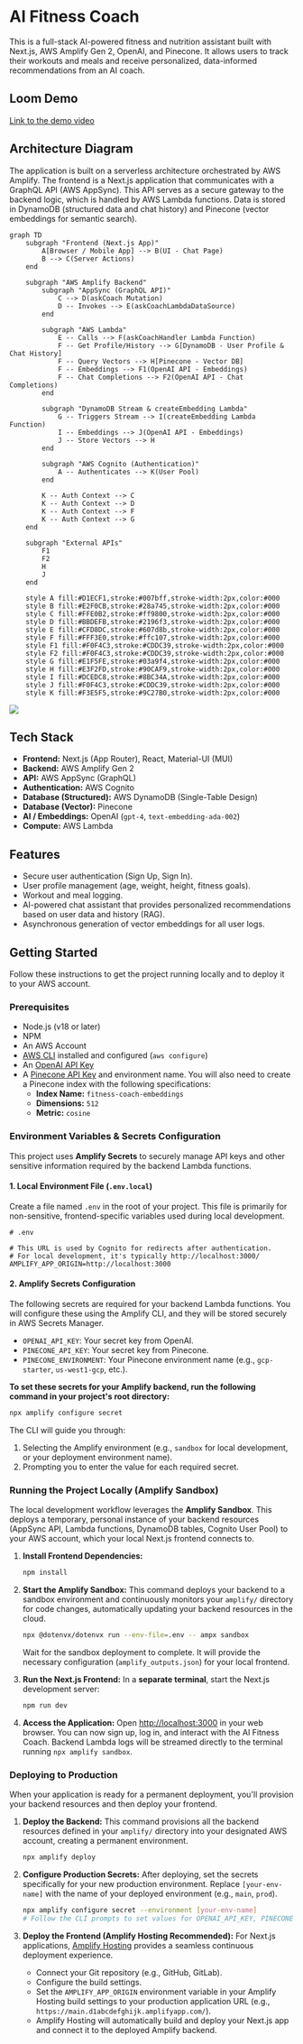 # AI Fitness Coach

This is a full-stack AI-powered fitness and nutrition assistant built with Next.js, AWS Amplify Gen 2, OpenAI, and Pinecone. It allows users to track their workouts and meals and receive personalized, data-informed recommendations from an AI coach.


## Loom Demo

[Link to the demo video](https://www.loom.com/share/0910468ae58b41baa45940b015a75a55)


## Architecture Diagram

The application is built on a serverless architecture orchestrated by AWS Amplify. The frontend is a Next.js application that communicates with a GraphQL API (AWS AppSync). This API serves as a secure gateway to the backend logic, which is handled by AWS Lambda functions. Data is stored in DynamoDB (structured data and chat history) and Pinecone (vector embeddings for semantic search).

```mermaid
graph TD
    subgraph "Frontend (Next.js App)"
        A[Browser / Mobile App] --> B(UI - Chat Page)
        B --> C(Server Actions)
    end

    subgraph "AWS Amplify Backend"
        subgraph "AppSync (GraphQL API)"
            C --> D(askCoach Mutation)
            D -- Invokes --> E(askCoachLambdaDataSource)
        end

        subgraph "AWS Lambda"
            E -- Calls --> F(askCoachHandler Lambda Function)
            F -- Get Profile/History --> G[DynamoDB - User Profile & Chat History]
            F -- Query Vectors --> H[Pinecone - Vector DB]
            F -- Embeddings --> F1(OpenAI API - Embeddings)
            F -- Chat Completions --> F2(OpenAI API - Chat Completions)
        end

        subgraph "DynamoDB Stream & createEmbedding Lambda"
            G -- Triggers Stream --> I(createEmbedding Lambda Function)
            I -- Embeddings --> J(OpenAI API - Embeddings)
            J -- Store Vectors --> H
        end
        
        subgraph "AWS Cognito (Authentication)"
            A -- Authenticates --> K(User Pool)
        end

        K -- Auth Context --> C
        K -- Auth Context --> D
        K -- Auth Context --> F
        K -- Auth Context --> G
    end

    subgraph "External APIs"
        F1
        F2
        H
        J
    end

    style A fill:#D1ECF1,stroke:#007bff,stroke-width:2px,color:#000
    style B fill:#E2F0CB,stroke:#28a745,stroke-width:2px,color:#000
    style C fill:#FFE0B2,stroke:#ff9800,stroke-width:2px,color:#000
    style D fill:#BBDEFB,stroke:#2196f3,stroke-width:2px,color:#000
    style E fill:#CFD8DC,stroke:#607d8b,stroke-width:2px,color:#000
    style F fill:#FFF3E0,stroke:#ffc107,stroke-width:2px,color:#000
    style F1 fill:#F0F4C3,stroke:#CDDC39,stroke-width:2px,color:#000
    style F2 fill:#F0F4C3,stroke:#CDDC39,stroke-width:2px,color:#000
    style G fill:#E1F5FE,stroke:#03a9f4,stroke-width:2px,color:#000
    style H fill:#E3F2FD,stroke:#90CAF9,stroke-width:2px,color:#000
    style I fill:#DCEDC8,stroke:#8BC34A,stroke-width:2px,color:#000
    style J fill:#F0F4C3,stroke:#CDDC39,stroke-width:2px,color:#000
    style K fill:#F3E5F5,stroke:#9C27B0,stroke-width:2px,color:#000
```

[![](https://mermaid.ink/img/pako:eNqtVltv4jgY_StWRrPqStDJhUuItCslTkxpp7sdMbMrbeiDSRzINtjIcaYwpf997RBC2oU2D-MX7HznHH83f-JJi1hMNEdbcLxegq_-jAK5Pn4Ev6kFEGdUEBrvj3tjXsz36JlWmy_-IBtx-W8O3PX615m2B6rlhh5njznh4BO4ZfM0IwpyD7rd34EXfpuALoBLLMAdXpD7I80rATCcEv5dct1IpIzmFUBeOKOvHHX_ngJ3tc7SZAs8HD2c9_kEsumwVOx2u8rJ6ZZGan-0NVUq-8VYffjyGbh3kxeBqwXLKPwQ5w-Q4WgJbguBVST3L3G-wu0m9Dt7IPkOBEfCZ7yaxxj4WOApK3jUzFEjDU3HZXgV6xanFKCMPZ6Poga_dj0oXUe1J1eYxpmsRCWNChqdCASVgYyJrCdniSz2p6s0F4xvd2Ac-luKV8yXpQXfVENUEPDLvgMq5EnFLwXhW_AXiSRCJugqvEspiRglUmv_FfjeSWawmpM4TulC0pAR_rkm1J2oYknm0XaSWnoFmWwVUnafFDBfCrxGvFucOgVTwQle5TL2oxNnq_SKJUmR_BWkpp6p4bgMoyJ95eliQfgOTMLT7HM1nVQ1pYRLFmgm9LplPq8rRxgnjSK-lyzIFjQVDLiFWL7ZwQfghUISKtKofGT_e45u6UYDpB7bTbhvRsay99-W8gSqkbcRJx7WTa1_AO0AfNvsv21Gb5vH5-dhsBGEU5yp0uRnJuELTDNZyGjszeO-UbLr81dPxTZTbdW8VH6Sgx_I9545H3wjgMjo5ILLeed80PXhPEmqY_cxjcXSMdebTsQyxpVZb4p4lUhgIh16tYhp42Gv31YEViIIBbpn1iJJMrJ1va2IX4l4nh-ghifGaJBYbUWCSgQi3_ZhLTLQh7E9byuC6nCQFeiNcCJDH7YWMQ4qOupBq1aBvg-tUWsV82eojA9FNlAfBcdOsfAo6bUVuTqIWMhEfi0y0qGLWnsyOfQsDHxo1yK2B62e21bk-mfk5OYgYgV91D-GA82h907Pah35_y6NNUfwgnS0FeErrI7ak7pgpsmBuCIzzZHbGPMHNQqeJWeN6T-MrQ40zorFUnMSnOXyVKxjOUD9FMtpcoTIeUA4ZAUVmtMvFTTnSdtojj24HNiGYVmWaesje9DRthJhX5p9XTf7fWNg9QfDQe-5o_0or9Qv7WFv1FzP_wGo7iyJ?type=png)](https://mermaid.live/edit#pako:eNqtVltv4jgY_StWRrPqStDJhUuItCslTkxpp7sdMbMrbeiDSRzINtjIcaYwpf997RBC2oU2D-MX7HznHH83f-JJi1hMNEdbcLxegq_-jAK5Pn4Ev6kFEGdUEBrvj3tjXsz36JlWmy_-IBtx-W8O3PX615m2B6rlhh5njznh4BO4ZfM0IwpyD7rd34EXfpuALoBLLMAdXpD7I80rATCcEv5dct1IpIzmFUBeOKOvHHX_ngJ3tc7SZAs8HD2c9_kEsumwVOx2u8rJ6ZZGan-0NVUq-8VYffjyGbh3kxeBqwXLKPwQ5w-Q4WgJbguBVST3L3G-wu0m9Dt7IPkOBEfCZ7yaxxj4WOApK3jUzFEjDU3HZXgV6xanFKCMPZ6Poga_dj0oXUe1J1eYxpmsRCWNChqdCASVgYyJrCdniSz2p6s0F4xvd2Ac-luKV8yXpQXfVENUEPDLvgMq5EnFLwXhW_AXiSRCJugqvEspiRglUmv_FfjeSWawmpM4TulC0pAR_rkm1J2oYknm0XaSWnoFmWwVUnafFDBfCrxGvFucOgVTwQle5TL2oxNnq_SKJUmR_BWkpp6p4bgMoyJ95eliQfgOTMLT7HM1nVQ1pYRLFmgm9LplPq8rRxgnjSK-lyzIFjQVDLiFWL7ZwQfghUISKtKofGT_e45u6UYDpB7bTbhvRsay99-W8gSqkbcRJx7WTa1_AO0AfNvsv21Gb5vH5-dhsBGEU5yp0uRnJuELTDNZyGjszeO-UbLr81dPxTZTbdW8VH6Sgx_I9545H3wjgMjo5ILLeed80PXhPEmqY_cxjcXSMdebTsQyxpVZb4p4lUhgIh16tYhp42Gv31YEViIIBbpn1iJJMrJ1va2IX4l4nh-ghifGaJBYbUWCSgQi3_ZhLTLQh7E9byuC6nCQFeiNcCJDH7YWMQ4qOupBq1aBvg-tUWsV82eojA9FNlAfBcdOsfAo6bUVuTqIWMhEfi0y0qGLWnsyOfQsDHxo1yK2B62e21bk-mfk5OYgYgV91D-GA82h907Pah35_y6NNUfwgnS0FeErrI7ak7pgpsmBuCIzzZHbGPMHNQqeJWeN6T-MrQ40zorFUnMSnOXyVKxjOUD9FMtpcoTIeUA4ZAUVmtMvFTTnSdtojj24HNiGYVmWaesje9DRthJhX5p9XTf7fWNg9QfDQe-5o_0or9Qv7WFv1FzP_wGo7iyJ)

## Tech Stack

  * **Frontend:** Next.js (App Router), React, Material-UI (MUI)
  * **Backend:** AWS Amplify Gen 2
  * **API:** AWS AppSync (GraphQL)
  * **Authentication:** AWS Cognito
  * **Database (Structured):** AWS DynamoDB (Single-Table Design)
  * **Database (Vector):** Pinecone
  * **AI / Embeddings:** OpenAI (`gpt-4`, `text-embedding-ada-002`)
  * **Compute:** AWS Lambda

## Features

  * Secure user authentication (Sign Up, Sign In).
  * User profile management (age, weight, height, fitness goals).
  * Workout and meal logging.
  * AI-powered chat assistant that provides personalized recommendations based on user data and history (RAG).
  * Asynchronous generation of vector embeddings for all user logs.

## Getting Started

Follow these instructions to get the project running locally and to deploy it to your AWS account.

### Prerequisites

  * Node.js (v18 or later)
  * NPM
  * An AWS Account
  * [AWS CLI](https://aws.amazon.com/cli/) installed and configured (`aws configure`)
  * An [OpenAI API Key](https://platform.openai.com/api-keys)
  * A [Pinecone API Key](https://www.pinecone.io/) and environment name. You will also need to create a Pinecone index with the following specifications:
      * **Index Name:** `fitness-coach-embeddings`
      * **Dimensions:** `512`
      * **Metric:** `cosine`

### Environment Variables & Secrets Configuration

This project uses **Amplify Secrets** to securely manage API keys and other sensitive information required by the backend Lambda functions.

#### 1\. Local Environment File (`.env.local`)

Create a file named `.env` in the root of your project. This file is primarily for non-sensitive, frontend-specific variables used during local development.

```
# .env

# This URL is used by Cognito for redirects after authentication.
# For local development, it's typically http://localhost:3000/
AMPLIFY_APP_ORIGIN=http://localhost:3000
```

#### 2\. Amplify Secrets Configuration

The following secrets are required for your backend Lambda functions. You will configure these using the Amplify CLI, and they will be stored securely in AWS Secrets Manager.

  * `OPENAI_API_KEY`: Your secret key from OpenAI.
  * `PINECONE_API_KEY`: Your secret key from Pinecone.
  * `PINECONE_ENVIRONMENT`: Your Pinecone environment name (e.g., `gcp-starter`, `us-west1-gcp`, etc.).

**To set these secrets for your Amplify backend, run the following command in your project's root directory:**

```bash
npx amplify configure secret
```

The CLI will guide you through:

1.  Selecting the Amplify environment (e.g., `sandbox` for local development, or your deployment environment name).
2.  Prompting you to enter the value for each required secret.

### Running the Project Locally (Amplify Sandbox)

The local development workflow leverages the **Amplify Sandbox**. This deploys a temporary, personal instance of your backend resources (AppSync API, Lambda functions, DynamoDB tables, Cognito User Pool) to your AWS account, which your local Next.js frontend connects to.

1.  **Install Frontend Dependencies:**

    ```bash
    npm install
    ```

2.  **Start the Amplify Sandbox:**
    This command deploys your backend to a sandbox environment and continuously monitors your `amplify/` directory for code changes, automatically updating your backend resources in the cloud.

    ```bash
    npx @dotenvx/dotenvx run --env-file=.env -- ampx sandbox
    ```

    Wait for the sandbox deployment to complete. It will provide the necessary configuration (`amplify_outputs.json`) for your local frontend.

3.  **Run the Next.js Frontend:**
    In a **separate terminal**, start the Next.js development server:

    ```bash
    npm run dev
    ```

4.  **Access the Application:**
    Open [http://localhost:3000](https://www.google.com/search?q=http://localhost:3000) in your web browser. You can now sign up, log in, and interact with the AI Fitness Coach. Backend Lambda logs will be streamed directly to the terminal running `npx amplify sandbox`.

### Deploying to Production

When your application is ready for a permanent deployment, you'll provision your backend resources and then deploy your frontend.

1.  **Deploy the Backend:**
    This command provisions all the backend resources defined in your `amplify/` directory into your designated AWS account, creating a permanent environment.

    ```bash
    npx amplify deploy
    ```

2.  **Configure Production Secrets:**
    After deploying, set the secrets specifically for your new production environment. Replace `[your-env-name]` with the name of your deployed environment (e.g., `main`, `prod`).

    ```bash
    npx amplify configure secret --environment [your-env-name]
    # Follow the CLI prompts to set values for OPENAI_API_KEY, PINECONE_API_KEY, PINECONE_ENVIRONMENT.
    ```

3.  **Deploy the Frontend (Amplify Hosting Recommended):**
    For Next.js applications, [Amplify Hosting](https://aws.amazon.com/amplify/hosting/) provides a seamless continuous deployment experience.

      * Connect your Git repository (e.g., GitHub, GitLab).
      * Configure the build settings.
      * Set the `AMPLIFY_APP_ORIGIN` environment variable in your Amplify Hosting build settings to your production application URL (e.g., `https://main.d1abcdefghijk.amplifyapp.com/`).
      * Amplify Hosting will automatically build and deploy your Next.js app and connect it to the deployed Amplify backend.